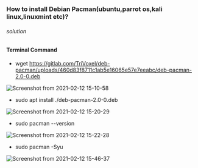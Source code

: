 

### How to install Debian Pacman(ubuntu,parrot os,kali linux,linuxmint etc)? ###


<h6>solution</h6>


<h4>Terminal Command </h4>



+ wget https://gitlab.com/TriVoxel/deb-pacman/uploads/460d83f8711c1ab5e16065e57e7eeabc/deb-pacman-2.0-0.deb

![Screenshot from 2021-02-12 15-10-58](https://user-images.githubusercontent.com/69615463/107754849-41929680-6d4c-11eb-82d6-db53ea50dd0d.png)


+ sudo apt install ./deb-pacman-2.0-0.deb

![Screenshot from 2021-02-12 15-20-29](https://user-images.githubusercontent.com/69615463/107754862-46574a80-6d4c-11eb-80e8-20ac9dd7343c.png)

+ sudo pacman --version

![Screenshot from 2021-02-12 15-22-28](https://user-images.githubusercontent.com/69615463/107754894-4eaf8580-6d4c-11eb-80db-9b6218ecce09.png)

+ sudo pacman -Syu

![Screenshot from 2021-02-12 15-46-37](https://user-images.githubusercontent.com/69615463/107754921-58d18400-6d4c-11eb-9424-237d9874148c.png)


